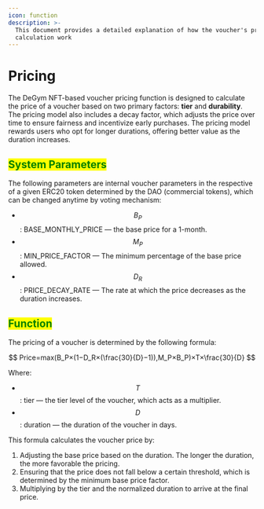 ```yaml
---
icon: function
description: >-
  This document provides a detailed explanation of how the voucher's price
  calculation work
---
```


# Pricing

The DeGym NFT-based voucher pricing function is designed to calculate the price of a voucher based on two primary factors: **tier** and **durability**. The pricing model also includes a decay factor, which adjusts the price over time to ensure fairness and incentivize early purchases. The pricing model rewards users who opt for longer durations, offering better value as the duration increases.

## <mark style="color:green;">System Parameters</mark>

The following parameters are internal voucher parameters in the respective of a given ERC20 token  determined by the DAO (commercial tokens), which can be changed anytime by voting mechanism:

* $$B_P$$: BASE\_MONTHLY\_PRICE — the base price for a 1-month.
* $$M_P$$: MIN\_PRICE\_FACTOR — The minimum percentage of the base price allowed.
* $$D_R$$: PRICE\_DECAY\_RATE — The rate at which the price decreases as the duration increases.

## <mark style="color:green;">**Function**</mark>

The pricing of a voucher is determined by the following formula:

$$
Price=max(B_P​×(1−D_R​×(\frac{30}{D}​−1)),M_P​×B_P​)×T×\frac{30}{D​}
$$

Where:

* $$T$$:  tier — the tier level of the voucher, which acts as a multiplier.
* $$D$$:  duration — the duration of the voucher in days.

This formula calculates the voucher price by:

1. Adjusting the base price based on the duration. The longer the duration, the more favorable the pricing.
2. Ensuring that the price does not fall below a certain threshold, which is determined by the minimum base price factor.
3. Multiplying by the tier and the normalized duration to arrive at the final price.

